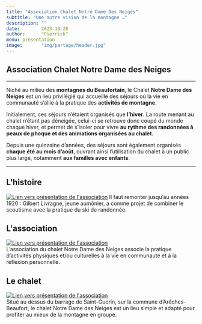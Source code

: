 ```yaml
---
title: "Association Chalet Notre Dame Des Neiges"
subtitle: "Une autre vision de la montagne …"
description: ""
date:        2023-10-28
author:      "Pierrick"
menu: presentation
image:       "img/partage/header.jpg"
---
```


## Association Chalet Notre Dame des Neiges

---

Niché au milieu des **montagnes du Beaufortain**, le Chalet **Notre Dame des Neiges** est un lieu privilégié qui accueille des séjours où la vie en communauté s’allie à la pratique des **activités de montagne**.

Initialement, ces séjours n’étaient organisés que **l’hiver**. La route menant au chalet n’étant pas déneigée, celui-ci se retrouve donc coupé du monde chaque hiver, et permet de s’isoler pour vivre **au rythme des randonnées à peaux de phoque et des animations organisées au chalet.**

Depuis une quinzaine d’années, des séjours sont également organisés **chaque été au mois d’août**, ouvrant ainsi l’utilisation du chalet à un public plus large, notamment **aux familles avec enfants**.

---

## L'histoire
[![Lien vers présentation de l'association](/img/home/home_1_pere-Livragne.jpg)](../presentation) 
Il faut remonter jusqu’au années 1920 : Gilbert Livragne, jeune aumônier, a comme projet de combiner le scoutisme avec la pratique du ski de randonnée.

## L'association
[![Lien vers présentation de l'association](/img/home/home_2_asso.jpg)](../presentation)  
L’association du chalet Notre Dame des Neiges associe la pratique d’activités physiques et/ou culturelles à la vie en communauté et à la réflexion personnelle.

## Le chalet
[![Lien vers présentation de l'association](/img/home/home_3_chalet.jpg)](../presentation)  
Situé au dessus du barrage de Saint-Guerin, sur la commune d’Arêches-Beaufort, le chalet Notre Dame des Neiges est un lieu simple et adapté pour profiter au mieux de la montagne en groupe.
